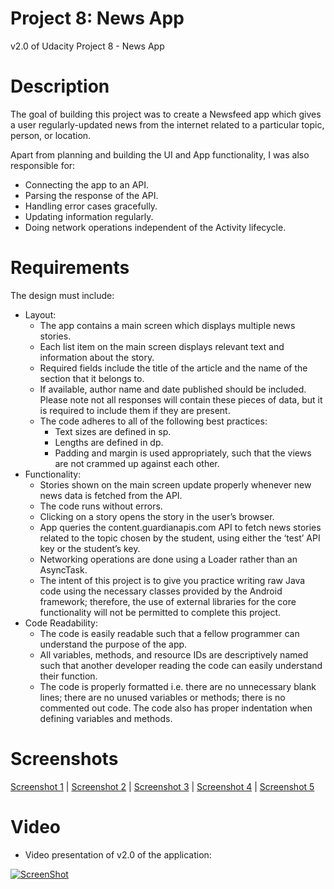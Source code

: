 # Project 8: News App
v2.0 of Udacity Project 8 - News App

# Description
The goal of building this project was to create a Newsfeed app which gives a user regularly-updated news from the internet related to a particular topic, person, or location.

Apart from planning and building the UI and App functionality, I was also responsible for:
- Connecting the app to an API.
- Parsing the response of the API.
- Handling error cases gracefully.
- Updating information regularly.
- Doing network operations independent of the Activity lifecycle.

# Requirements
The design must include:
- Layout:
  - The app contains a main screen which displays multiple news stories.
  - Each list item on the main screen displays relevant text and information about the story. 
  - Required fields include the title of the article and the name of the section that it belongs to.
  - If available, author name and date published should be included. Please note not all responses will contain these pieces of data, but it is required to include them if they are present.
  - The code adheres to all of the following best practices:
    - Text sizes are defined in sp.
    - Lengths are defined in dp.
    - Padding and margin is used appropriately, such that the views are not crammed up against each other.
- Functionality:
  - Stories shown on the main screen update properly whenever new news data is fetched from the API.
  - The code runs without errors.
  - Clicking on a story opens the story in the user’s browser.
  - App queries the content.guardianapis.com API to fetch news stories related to the topic chosen by the student, using either the ‘test’ API key or the student’s key.
  - Networking operations are done using a Loader rather than an AsyncTask.
  - The intent of this project is to give you practice writing raw Java code using the necessary classes provided by the Android framework; therefore, the use of external libraries for the core functionality will not be permitted to complete this project.
- Code Readability:
  - The code is easily readable such that a fellow programmer can understand the purpose of the app.
  - All variables, methods, and resource IDs are descriptively named such that another developer reading the code can easily understand their function.
  - The code is properly formatted i.e. there are no unnecessary blank lines; there are no unused variables or methods; there is no commented out code.
The code also has proper indentation when defining variables and methods.

# Screenshots
[Screenshot 1](https://drive.google.com/open?id=1Ptt-5y6xVz-xj1taoSTHr_Ex4vZX3ibN) |
[Screenshot 2](https://drive.google.com/open?id=14wvVH8spLy4Aoca8MDmj7UODX_NdmGVB) |
[Screenshot 3](https://drive.google.com/open?id=1KvBKb8fUEnlS8MzN0p5AErXEmYjgoOWs) |
[Screenshot 4](https://drive.google.com/open?id=1ngtzsXcHT2hNspvy5RIDEEDHGVabbcbT) |
[Screenshot 5](https://drive.google.com/open?id=1Q29FujASOG8mZ4EqzAQhPKjrhf-nrm10)

# Video
- Video presentation of v2.0 of the application:

[![ScreenShot](https://i.ytimg.com/vi/yIMMSy-Avmw/hqdefault.jpg)](https://youtu.be/yIMMSy-Avmw)
